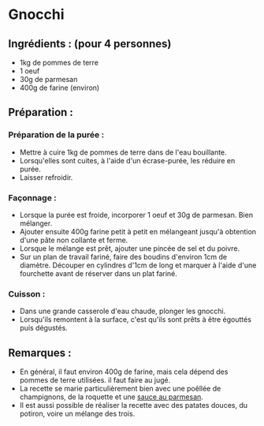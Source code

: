 # Gnocchi

## Ingrédients : (pour 4 personnes)
* 1kg de pommes de terre
* 1 oeuf
* 30g de parmesan
* 400g de farine (environ)

## Préparation :

### Préparation de la purée :
* Mettre à cuire 1kg de pommes de terre dans de l'eau bouillante.
* Lorsqu'elles sont cuites, à l'aide d'un écrase-purée, les réduire en purée.
* Laisser refroidir.

### Façonnage :
* Lorsque la purée est froide, incorporer 1 oeuf et 30g de parmesan. Bien mélanger.
* Ajouter ensuite 400g farine petit à petit en mélangeant jusqu'à obtention d'une pâte non collante et ferme.
* Lorsque le mélange est prêt, ajouter une pincée de sel et du poivre.
* Sur un plan de travail fariné, faire des boudins d'environ 1cm de diamètre. Découper en cylindres d'1cm de long et marquer à l'aide d'une fourchette avant de réserver dans un plat fariné.

### Cuisson :
* Dans une grande casserole d'eau chaude, plonger les gnocchi.
* Lorsqu'ils remontent à la surface, c'est qu'ils sont prêts à être égouttés puis dégustés.

## Remarques :
* En général, il faut environ 400g de farine, mais cela dépend des pommes de terre utilisées. il faut faire au jugé.
* La recette se marie particulièrement bien avec une poêllée de champignons, de la roquette et une [sauce au parmesan](https://github.com/barthelemy-simon/recettes/blob/master/04%20-%20Sauces%20et%20accompagnements/sauce_parmesan.md).
* Il est aussi possible de réaliser la recette avec des patates douces, du potiron, voire un mélange des trois.
